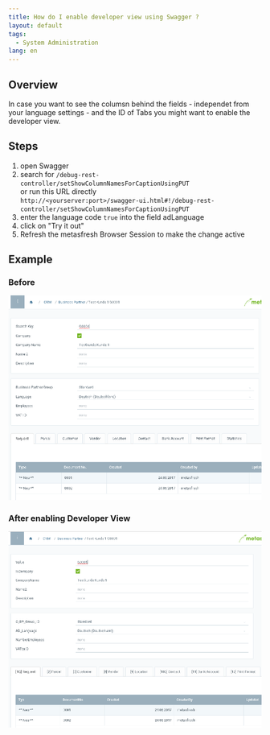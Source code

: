 ```yaml
---
title: How do I enable developer view using Swagger ?
layout: default
tags:
  - System Administration
lang: en
---
```


## Overview

In case you want to see the columsn behind the fields - independet from your language settings - and the ID of Tabs you might want to enable the developer view.

## Steps

1. open Swagger
1. search for `/debug-rest-controller/setShowColumnNamesForCaptionUsingPUT` <br> or run this URL directly <br> `http://<yourserver:port>/swagger-ui.html#!/debug-rest-controller/setShowColumnNamesForCaptionUsingPUT`
1. enter the language code `true` into the field adLanguage
1. click on "Try it out"
1. Refresh the metasfresh Browser Session to make the change active


## Example

### Before

![](assets/How_do_I_enable_developer_view_using_Swagger-defcb.png)

### After enabling Developer View

![](assets/How_do_I_enable_developer_view_using_Swagger-fbec7.png)
